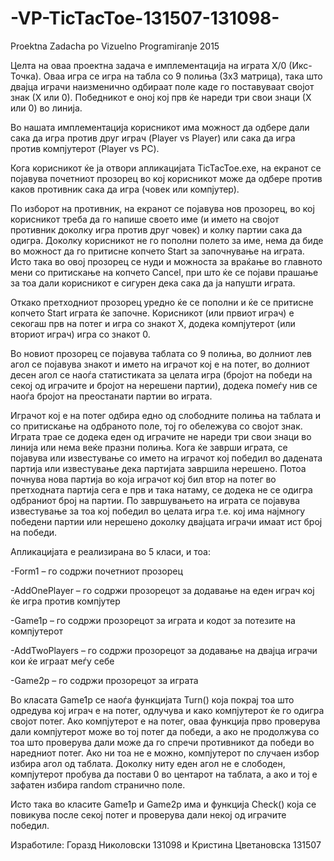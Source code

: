 # -VP-TicTacToe-131507-131098-
Proektna Zadacha po Vizuelno Programiranje 2015

Целта на оваа проектна задача е имплементација на играта Х/0 (Икс-Точка). Оваа игра се игра на табла со 9 полиња (3х3 матрица), така што двајца играчи наизменично одбираат поле каде го поставуваат својот знак (Х или 0). Победникот е оној кој прв ќе нареди три свои знаци (Х или 0) во линија.

Во нашата имплементација корисникот има можност да одбере дали сака да игра против друг играч (Player vs Player) или сака да игра против компјутерот (Player vs PC).

Кога корисникот ќе ја отвори апликацијата TicTacToe.exe, на екранот се појавува почетниот прозорец во кој корисникот може да одбере против каков противник сака да игра (човек или компјутер). 

По изборот на противник, на екранот се појавува нов прозорец, во кој корисникот треба да го напише своето име (и името на својот противник доколку игра против друг човек) и колку партии сака да одигра. Доколку корисникот не го пополни полето за име, нема да биде во можност да го притисне копчето Start за започнување на играта. Исто така во овој прозорец се нуди и можноста за враќање во главното мени со притискање на копчето Cancel, при што ќе се појави прашање за тоа дали корисникот е сигурен дека сака да ја напушти играта.

Откако претходниот прозорец уредно ќе се пополни и ќе се притисне копчето Start играта ќе започне. Корисникот (или првиот играч) е секогаш прв на потег и игра со знакот Х, додека компјутерот (или вториот играч) игра со знакот 0.

Во новиот прозорец се појавува таблата со 9 полиња, во долниот лев агол се појавува знакот и името на играчот кој е на потег, во долниот десен агол се наоѓа статистиката за целата игра (бројот на победи на секој од играчите и бројот на нерешени партии), додека помеѓу нив се наоѓа бројот на преостанати партии во играта.

Играчот кој е на потег одбира едно од слободните полиња на таблата и со притискање на одбраното поле, тој го обележува со својот знак. Играта трае се додека еден од играчите не нареди три свои знаци во линија или нема веќе празни полиња. Кога ќе заврши играта, се појавува или известување со името на играчот кој победил во дадената партија или известување дека партијата завршила нерешено. Потоа почнува нова партија во која играчот кој бил втор на потег во претходната партија сега е прв и така натаму, се додека не се одигра одбраниот број на партии. По завршувањето на играта се појавува известување за тоа кој победил во целата игра т.е. кој има најмногу победени партии или нерешено доколку двајцата играчи имаат ист број на победи.

Апликацијата е реализирана во 5 класи, и тоа:

-Form1 – го содржи почетниот прозорец

-AddOnePlayer – го содржи прозорецот за додавање на еден играч кој ќе игра против компјутер

-Game1p – го содржи прозорецот за играта и кодот за потезите на компјутерот

-AddTwoPlayers – го содржи прозорецот за додавање на двајца играчи кои ќе играат меѓу себе

-Game2p – го содржи прозорецот за играта

Во класата Game1p се наоѓа функцијата Turn() која покрај тоа што одредува кој играч е на потег, одлучува и како компјутерот ќе го одигра својот потег. Ако компјутерот е на потег, оваа функција прво проверува дали компјутерот може во тој потег да победи, а ако не продолжува со тоа што проверува дали може да го спречи противникот да победи во наредниот потег. Ако ни тоа не е можно, компјутерот по случаен избор избира агол од таблата. Доколку ниту еден агол не е слободен, компјутерот пробува да постави 0 во центарот на таблата, а ако и тој е зафатен избира random странично поле.

Исто така во класите Game1p и Game2p има и функција Check() која се повикува после секој потег и проверува дали некој од играчите победил.

Изработиле:  Горазд Николовски 131098 и Кристина Цветановска 131507 
